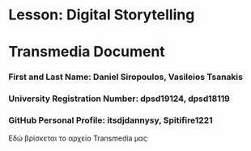 # Lesson: Digital Storytelling
# Transmedia Document

### First and Last Name: Daniel Siropoulos, Vasileios Tsanakis
### University Registration Number: dpsd19124, dpsd18119
### GitHub Personal Profile: itsdjdannysy, Spitifire1221


Εδώ βρίσκεται το αρχείο Transmedia μας 
